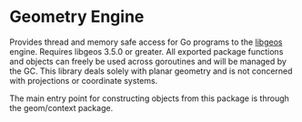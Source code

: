 # Geometry Engine

Provides thread and memory safe access for Go programs to the
[libgeos](https://trac.osgeo.org/geos/) engine. Requires libgeos 3.5.0 or
greater. All exported package functions and objects can freely be used across
goroutines and will be managed by the GC. This library deals solely with planar
geometry and is not concerned with projections or coordinate systems.

The main entry point for constructing objects from this package is through the
geom/context package.
